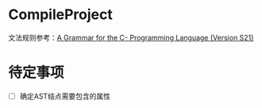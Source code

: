# CompileProject
文法规则参考：[A Grammar for the C- Programming Language (Version S21)](http://marvin.cs.uidaho.edu/Teaching/CS445/c-Grammar.pdf)





# 待定事项

- [ ] 确定AST结点需要包含的属性  

